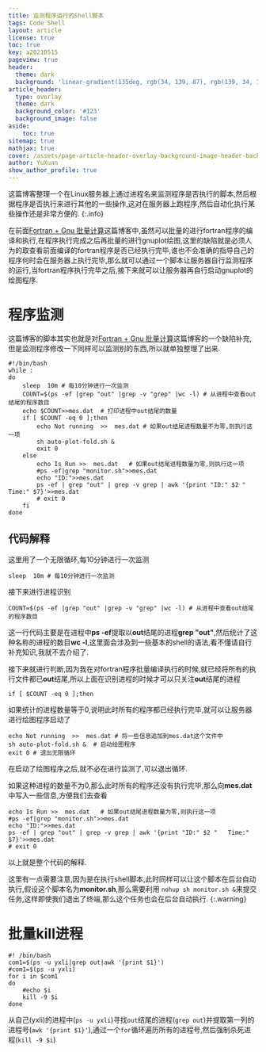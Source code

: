 ```yaml
---
title: 监测程序运行的Shell脚本
tags: Code Shell
layout: article
license: true
toc: true
key: a20210515
pageview: true
header:
  theme: dark
  background: 'linear-gradient(135deg, rgb(34, 139, 87), rgb(139, 34, 139))'
article_header:
  type: overlay
  theme: dark
  background_color: '#123'
  background_image: false
aside:
    toc: true
sitemap: true
mathjax: true
cover: /assets/page-article-header-overlay-background-image-header-background.jpg
author: YuXuan
show_author_profile: true
---
```

这篇博客整理一个在Linux服务器上通过进程名来监测程序是否执行的脚本,然后根据程序是否执行来进行其他的一些操作,这对在服务器上跑程序,然后自动化执行某些操作还是非常方便的.
{:.info}
<!--more-->
在前面[Fortran + Gnu 批量计算](https://yxli8023.github.io/2021/05/15/Fortran-Gnu.html)这篇博客中,虽然可以批量的进行fortran程序的编译和执行,在程序执行完成之后再批量的进行gnuplot绘图,这里的缺陷就是必须人为的取查看前面编译的fortran程序是否已经执行完毕,谁也不会准确的指导自己的程序何时会在服务器上执行完毕,那么就可以通过一个脚本让服务器自行监测程序的运行,当fortran程序执行完毕之后,接下来就可以让服务器再自行启动gnuplot的绘图程序.

# 程序监测
这篇博客的脚本其实也就是对[Fortran + Gnu 批量计算](https://yxli8023.github.io/2021/05/15/Fortran-Gnu.html)这篇博客的一个缺陷补充,但是监测程序修改一下同样可以监测别的东西,所以就单独整理了出来.
```shell
#!/bin/bash
while :
do 
	sleep  10m # 每10分钟进行一次监测
	COUNT=$(ps -ef |grep "out" |grep -v "grep" |wc -l) # 从进程中查看out结尾的程序数目
	echo $COUNT>>mes.dat  # 打印进程中out结尾的数量
	if [ $COUNT -eq 0 ];then
		echo Not running  >>  mes.dat # 如果out结尾进程数量不为零,则执行这一项
		sh auto-plot-fold.sh &
		exit 0
	else
		echo Is Run >>  mes.dat   # 如果out结尾进程数量为零,则执行这一项	
		#ps -ef|grep "monitor.sh">>mes.dat	
		echo "ID:">>mes.dat
		ps -ef | grep "out" | grep -v grep | awk '{print "ID:" $2 "   Time:" $7}'>>mes.dat
		# exit 0
	fi
done
```
## 代码解释
这里用了一个无限循环,每10分钟进行一次监测
```shell
sleep  10m # 每10分钟进行一次监测
```
接下来进行进程识别
```shell
COUNT=$(ps -ef |grep "out" |grep -v "grep" |wc -l) # 从进程中查看out结尾的程序数目
```
这一行代码主要是在进程中**ps -ef**提取以**out**结尾的进程**grep "out"**,然后统计了这种名称的进程的数目**wc -l**,这里面会涉及到一些基本的shell的语法,看不懂请自行补充知识,我就不去介绍了.

接下来就进行判断,因为我在对fortran程序批量编译执行的时候,就已经将所有的执行文件都已**out**结尾,所以上面在识别进程的时候才可以只关注**out**结尾的进程
```shell
if [ $COUNT -eq 0 ];then
```
如果统计的进程数量等于0,说明此时所有的程序都已经执行完毕,就可以让服务器进行绘图程序启动了
```shell
echo Not running  >>  mes.dat # 将一些信息追加到mes.dat这个文件中
sh auto-plot-fold.sh &  # 启动绘图程序
exit 0 # 退出无限循环
```
在启动了绘图程序之后,就不必在进行监测了,可以退出循环.

如果这种进程的数量不为0,那么此时所有的程序还没有执行完毕,那么向**mes.dat**中写入一些信息,方便我们去查看
```shell
echo Is Run >>  mes.dat   # 如果out结尾进程数量为零,则执行这一项	
#ps -ef|grep "monitor.sh">>mes.dat	
echo "ID:">>mes.dat
ps -ef | grep "out" | grep -v grep | awk '{print "ID:" $2 "   Time:" $7}'>>mes.dat
# exit 0
```

以上就是整个代码的解释.

这里有一点需要注意,因为是在执行shell脚本,此时同样可以让这个脚本在后台自动执行,假设这个脚本名为**monitor.sh**,那么需要利用
`nohup sh monitor.sh &`来提交任务,这样即使我们退出了终端,那么这个任务也会在后台自动执行.
{:.warning}

# 批量kill进程
```shell
#! /bin/bash
com1=$(ps -u yxli|grep out|awk '{print $1}')
#com1=$(ps -u yxli)
for i in $com1
do 
	#echo $i
	kill -9 $i
done
```
从自己(yxli)的进程中(`ps -u yxli`)寻找`out`结尾的进程(`grep out`)并提取第一列的进程号(`awk '{print $1}'`),通过一个`for`循环遍历所有的进程号,然后强制杀死进程(`kill -9 $i`)

